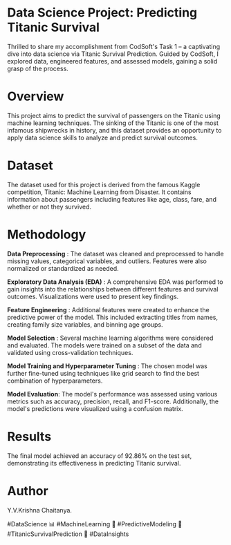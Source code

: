 # **Data Science Project: Predicting Titanic Survival**

Thrilled to share my accomplishment from CodSoft's Task 1 – a captivating dive into data science via Titanic Survival Prediction. Guided by CodSoft, I explored data, engineered features, and assessed models, gaining a solid grasp of the process.


# **Overview**

This project aims to predict the survival of passengers on the Titanic using machine learning techniques. The sinking of the Titanic is one of the most infamous shipwrecks in history, and this dataset provides an opportunity to apply data science skills to analyze and predict survival outcomes.


# **Dataset**

The dataset used for this project is derived from the famous Kaggle competition, Titanic: Machine Learning from Disaster. It contains information about passengers including features like age, class, fare, and whether or not they survived.


# **Methodology**

**Data Preprocessing** : The dataset was cleaned and preprocessed to handle missing values, categorical variables, and outliers. Features were also normalized or standardized as needed.

**Exploratory Data Analysis (EDA)** : A comprehensive EDA was performed to gain insights into the relationships between different features and survival outcomes. Visualizations were used to present key findings.

**Feature Engineering** : Additional features were created to enhance the predictive power of the model. This included extracting titles from names, creating family size variables, and binning age groups.

**Model Selection** : Several machine learning algorithms were considered and evaluated. The models were trained on a subset of the data and validated using cross-validation techniques.

**Model Training and Hyperparameter Tuning** : The chosen model was further fine-tuned using techniques like grid search to find the best combination of hyperparameters.

**Model Evaluation**: The model's performance was assessed using various metrics such as accuracy, precision, recall, and F1-score. Additionally, the model's predictions were visualized using a confusion matrix.

# **Results**

The final model achieved an accuracy of 92.86% on the test set, demonstrating its effectiveness in predicting Titanic survival.

# **Author**

Y.V.Krishna Chaitanya.

#DataScience 📊 #MachineLearning 🤖 #PredictiveModeling 🧮 #TitanicSurvivalPrediction 🚢 #DataInsights
